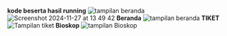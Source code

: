 **kode beserta hasil running**
![tampilan beranda](https://github.com/user-attachments/assets/457b2b7e-ff83-4c03-aa26-84742c518ca5)![Screenshot 2024-11-27 at 13 49 42](https://github.com/user-attachments/assets/b5e31899-7c29-4bcc-af7b-fbd812e93a39)
**Beranda**
![tampilan beranda](https://github.com/user-attachments/assets/f5ed0cc5-9699-4c5e-9a50-8499ea23418d)
**TIKET**
![Tampilan tiket](https://github.com/user-attachments/assets/321a766c-8c2c-43b5-9de8-85604ea555da)
**Bioskop**
![tampilan Bioskop](https://github.com/user-attachments/assets/748b2669-6b9a-4001-88e2-076f237ddafc)

